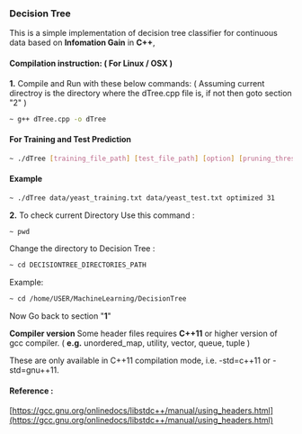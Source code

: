 ### Decision Tree

This is a simple implementation of decision tree classifier for continuous data based on **Infomation Gain** in **C++**,  

#### Compilation instruction:  ( For Linux / OSX )
**1.** Compile and Run with these below commands:
( Assuming current directroy is the directory where the dTree.cpp file is, if not then goto section "2" )

```bash
~ g++ dTree.cpp -o dTree
```

#### For Training and Test Prediction

```bash
~ ./dTree [training_file_path] [test_file_path] [option] [pruning_threshold]
```



#### Example

```bash
~ ./dTree data/yeast_training.txt data/yeast_test.txt optimized 31
```


**2.** To check current Directory Use this command :
```bash
~ pwd
```
Change the directory to Decision Tree :

```bash
~ cd DECISIONTREE_DIRECTORIES_PATH
```

Example:
```bash
~ cd /home/USER/MachineLearning/DecisionTree
```
Now Go back to section "**1**"



**Compiler version**
Some header files requires **C++11** or higher version of gcc compiler. ( **e.g.** unordered_map, utility, vector, queue, tuple )

These are only available in C++11 compilation mode, i.e. -std=c++11 or -std=gnu++11.






#### Reference :

[https://gcc.gnu.org/onlinedocs/libstdc++/manual/using_headers.html](https://gcc.gnu.org/onlinedocs/libstdc++/manual/using_headers.html)
